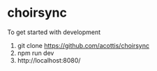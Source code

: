 # choirsync

To get started with development
1. git clone https://github.com/acottis/choirsync
2. npm run dev
3. http://localhost:8080/